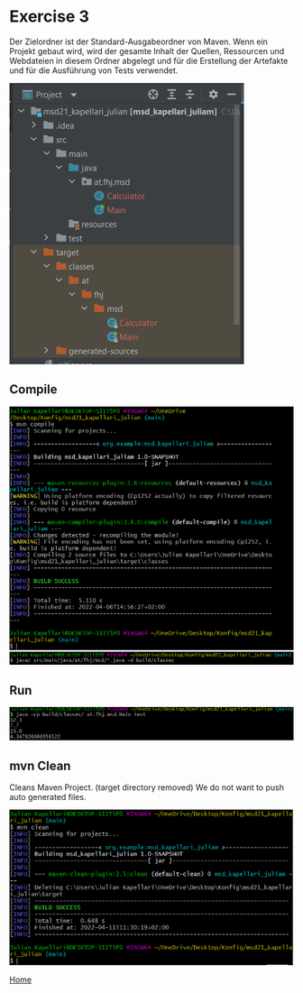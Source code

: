 # Exercise 3

Der Zielordner ist der Standard-Ausgabeordner von Maven. Wenn ein Projekt gebaut  wird, wird der gesamte Inhalt der Quellen, Ressourcen und Webdateien in diesem Ordner abgelegt und für die Erstellung der Artefakte und für die Ausführung von Tests verwendet.

![target Ordner](autoCreated.PNG)

## Compile

![Compile Maven](mvnCompile.PNG)
![Compile Java](java_compile.PNG)

## Run

![Run Program](java_run.PNG)

## mvn Clean

Cleans Maven Project. (target directory removed)
We do not want to push auto generated files.

![mvn Clean](mvnClean.PNG)

[Home](README-Kapellari-Julian.md)
